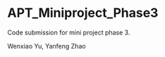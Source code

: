 APT_Miniproject_Phase3
======================
Code submission for mini project phase 3.

Wenxiao Yu, Yanfeng Zhao
